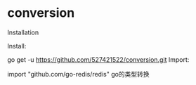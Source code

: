 # conversion
Installation

Install:

go get -u https://github.com/527421522/conversion.git
Import:

import "github.com/go-redis/redis"
go的类型转换